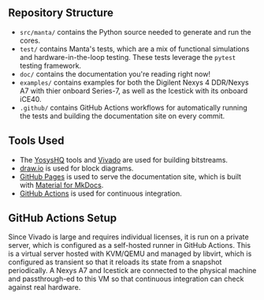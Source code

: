 ## Repository Structure
- `src/manta/` contains the Python source needed to generate and run the cores.
- `test/` contains Manta's tests, which are a mix of functional simulations and hardware-in-the-loop testing. These tests leverage the `pytest` testing framework.
- `doc/` contains the documentation you're reading right now!
- `examples/` contains examples for both the Digilent Nexys 4 DDR/Nexys A7 with thier onboard Series-7, as well as the Icestick with its onboard iCE40.
- `.github/` contains GitHub Actions workflows for automatically running the tests and building the documentation site on every commit.

## Tools Used
- The [YosysHQ](https://github.com/YosysHQ) tools and [Vivado](https://www.xilinx.com/products/design-tools/vivado.html) are used for building bitstreams.
- [draw.io](https://app.diagrams.net/) is used for block diagrams.
- [GitHub Pages](https://pages.github.com/) is used to serve the documentation site, which is built with [Material for MkDocs](https://squidfunk.github.io/mkdocs-material/).
- [GitHub Actions](https://docs.github.com/en/actions) is used for continuous integration.

## GitHub Actions Setup
Since Vivado is large and requires individual licenses, it is run on a private server, which is configured as a self-hosted runner in GitHub Actions. This is a virtual server hosted with KVM/QEMU and managed by libvirt, which is configured as transient so that it reloads its state from a snapshot periodically. A Nexys A7 and Icestick are connected to the physical machine and passthrough-ed to this VM so that continuous integration can check against real hardware.